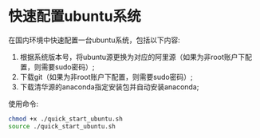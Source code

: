 # 快速配置ubuntu系统
在国内环境中快速配置一台ubuntu系统，包括以下内容:

1. 根据系统版本号，将ubuntu源更换为对应的阿里源（如果为非root账户下配置，则需要sudo密码）;
2. 下载git（如果为非root账户下配置，则需要sudo密码）;
3. 下载清华源的anaconda指定安装包并自动安装anaconda;

使用命令:

```sh
chmod +x ./quick_start_ubuntu.sh
source ./quick_start_ubuntu.sh
```
